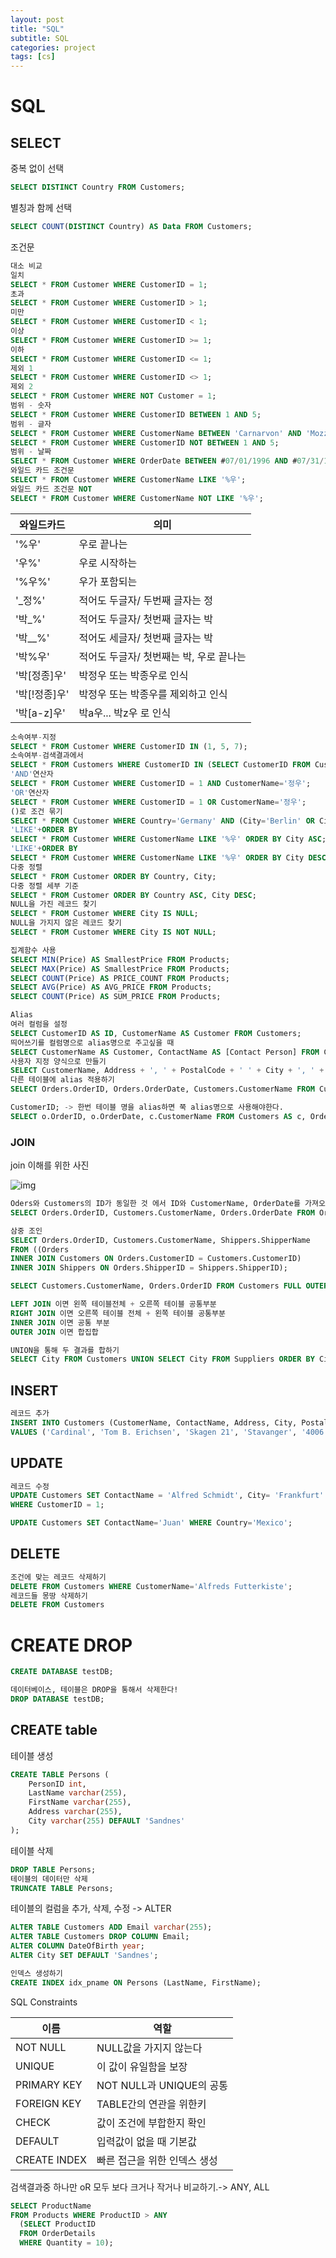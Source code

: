 ```yaml
---
layout: post
title: "SQL"
subtitle: SQL
categories: project
tags: [cs]
---
```

# SQL

## SELECT
중복 없이 선택
```SQL
SELECT DISTINCT Country FROM Customers;
```
별칭과 함께 선택
```SQL
SELECT COUNT(DISTINCT Country) AS Data FROM Customers;
```
조건문
```SQL
대소 비교
일치
SELECT * FROM Customer WHERE CustomerID = 1;
초과
SELECT * FROM Customer WHERE CustomerID > 1;
미만
SELECT * FROM Customer WHERE CustomerID < 1;
이상
SELECT * FROM Customer WHERE CustomerID >= 1;
이하
SELECT * FROM Customer WHERE CustomerID <= 1;
제외 1
SELECT * FROM Customer WHERE CustomerID <> 1;
제외 2
SELECT * FROM Customer WHERE NOT Customer = 1;
범위 - 숫자
SELECT * FROM Customer WHERE CustomerID BETWEEN 1 AND 5;
범위 - 글자
SELECT * FROM Customer WHERE CustomerName BETWEEN 'Carnarvon' AND 'Mozzarella';
SELECT * FROM Customer WHERE CustomerID NOT BETWEEN 1 AND 5;
범위 - 날짜
SELECT * FROM Customer WHERE OrderDate BETWEEN #07/01/1996 AND #07/31/1996;
와일드 카드 조건문
SELECT * FROM Customer WHERE CustomerName LIKE '%우';
와일드 카드 조건문 NOT
SELECT * FROM Customer WHERE CustomerName NOT LIKE '%우';
```

|와일드카드|의미|
|---|---|
|'%우'| 우로 끝나는|
|'우%' | 우로 시작하는|
|'%우%'| 우가 포함되는|
|'_정%'| 적어도 두글자/ 두번째 글자는 정|
|'박_%' |적어도 두글자/ 첫번째 글자는 박|
|'박__%'| 적어도 세글자/ 첫번째 글자는 박|
|'박%우'| 적어도 두글자/ 첫번째는 박, 우로 끝나는|
|'박[정종]우'|박정우 또는 박종우로 인식|
|'박[!정종]우'|박정우 또는 박종우를 제외하고 인식|
|'박[a-z]우'|박a우... 박z우 로 인식|

```SQL
소속여부-지정
SELECT * FROM Customer WHERE CustomerID IN (1, 5, 7);
소속여부-검색결과에서
SELECT * FROM Customers WHERE CustomerID IN (SELECT CustomerID FROM Customers WHERE CustomerID > 10);
'AND'연산자
SELECT * FROM Customer WHERE CustomerID = 1 AND CustomerName='정우';
'OR'연산자
SELECT * FROM Customer WHERE CustomerID = 1 OR CustomerName='정우';
()로 조건 묶기
SELECT * FROM Customer WHERE Country='Germany' AND (City='Berlin' OR City='Manchester')
'LIKE'+ORDER BY
SELECT * FROM Customer WHERE CustomerName LIKE '%우' ORDER BY City ASC;
'LIKE'+ORDER BY
SELECT * FROM Customer WHERE CustomerName LIKE '%우' ORDER BY City DESC;
다중 정렬
SELECT * FROM Customer ORDER BY Country, City;
다중 정렬 세부 기준
SELECT * FROM Customer ORDER BY Country ASC, City DESC;
NULL을 가진 레코드 찾기
SELECT * FROM Customer WHERE City IS NULL;
NULL을 가지지 않은 레코드 찾기
SELECT * FROM Customer WHERE City IS NOT NULL;

집계함수 사용
SELECT MIN(Price) AS SmallestPrice FROM Products;
SELECT MAX(Price) AS SmallestPrice FROM Products;
SELECT COUNT(Price) AS PRICE_COUNT FROM Products;
SELECT AVG(Price) AS AVG_PRICE FROM Products;
SELECT COUNT(Price) AS SUM_PRICE FROM Products;

Alias
여러 컬럼을 설정
SELECT CustomerID AS ID, CustomerName AS Customer FROM Customers;
띄어쓰기를 컬럼명으로 alias명으로 주고싶을 때
SELECT CustomerName AS Customer, ContactName AS [Contact Person] FROM Customers;
사용자 지정 양식으로 만들기
SELECT CustomerName, Address + ', ' + PostalCode + ' ' + City + ', ' + Country AS Address FROM Customers;
다른 테이블에 alias 적용하기
SELECT Orders.OrderID, Orders.OrderDate, Customers.CustomerName FROM Customers, Orders WHERE Customers.CustomerName='Around the Horn' AND Customers.CustomerID=Orders.

CustomerID; -> 한번 테이블 명을 alias하면 쭉 alias명으로 사용해야한다.
SELECT o.OrderID, o.OrderDate, c.CustomerName FROM Customers AS c, Orders AS o WHERE c.CustomerName='Around the Horn' AND c.CustomerID=o.CustomerID;
```
### JOIN
join 이해를 위한 사진

![img](../assets/img/1006/example.png)

```SQL
Oders와 Customers의 ID가 동일한 것 에서 ID와 CustomerName, OrderDate를 가져오기
SELECT Orders.OrderID, Customers.CustomerName, Orders.OrderDate FROM Orders INNER JOIN Customers ON Orders.CustomerID=Customers.CustomerID;

삼중 조인
SELECT Orders.OrderID, Customers.CustomerName, Shippers.ShipperName
FROM ((Orders
INNER JOIN Customers ON Orders.CustomerID = Customers.CustomerID)
INNER JOIN Shippers ON Orders.ShipperID = Shippers.ShipperID);

SELECT Customers.CustomerName, Orders.OrderID FROM Customers FULL OUTER JOIN Orders ON Customers.CustomerID=Orders.CustomerID ORDER BY Customers.CustomerName;

LEFT JOIN 이면 왼쪽 테이블전체 + 오른쪽 테이블 공통부분
RIGHT JOIN 이면 오른쪽 테이블 전체 + 왼쪽 테이블 공통부분
INNER JOIN 이면 공통 부분
OUTER JOIN 이면 합집합

UNION을 통해 두 결과를 합하기
SELECT City FROM Customers UNION SELECT City FROM Suppliers ORDER BY City;
```

## INSERT
```SQL
레코드 추가
INSERT INTO Customers (CustomerName, ContactName, Address, City, PostalCode, Country)
VALUES ('Cardinal', 'Tom B. Erichsen', 'Skagen 21', 'Stavanger', '4006', 'Norway');
```

## UPDATE
```SQL
레코드 수정
UPDATE Customers SET ContactName = 'Alfred Schmidt', City= 'Frankfurt'
WHERE CustomerID = 1;

UPDATE Customers SET ContactName='Juan' WHERE Country='Mexico';
```

## DELETE
```SQL
조건에 맞는 레코드 삭제하기
DELETE FROM Customers WHERE CustomerName='Alfreds Futterkiste';
레코드들 몽땅 삭제하기
DELETE FROM Customers
```

# CREATE DROP 
```SQL
CREATE DATABASE testDB;

데이터베이스, 테이블은 DROP을 통해서 삭제한다!
DROP DATABASE testDB;
```

## CREATE table
테이블 생성
```SQL
CREATE TABLE Persons (
    PersonID int,
    LastName varchar(255),
    FirstName varchar(255),
    Address varchar(255),
    City varchar(255) DEFAULT 'Sandnes'
);
```
테이블 삭제
```SQL
DROP TABLE Persons;
테이블의 데이터만 삭제
TRUNCATE TABLE Persons;
```
테이블의 컬럼을 추가, 삭제, 수정 -> ALTER
```SQL
ALTER TABLE Customers ADD Email varchar(255);
ALTER TABLE Customers DROP COLUMN Email;
ALTER COLUMN DateOfBirth year;
ALTER City SET DEFAULT 'Sandnes';

인덱스 생성하기
CREATE INDEX idx_pname ON Persons (LastName, FirstName);
```
SQL Constraints

|이름|역할|
|---|---|
|NOT NULL|NULL값을 가지지 않는다|
|UNIQUE|이 값이 유일함을 보장|
|PRIMARY KEY|NOT NULL과 UNIQUE의 공통|
|FOREIGN KEY|TABLE간의 연관을 위한키|
|CHECK|값이 조건에 부합한지 확인|
|DEFAULT|입력값이 없을 때 기본값|
|CREATE INDEX|빠른 접근을 위한 인덱스 생성|

검색결과중 하나만 oR 모두 보다 크거나 작거나 비교하기.-> ANY, ALL
```SQL
SELECT ProductName
FROM Products WHERE ProductID > ANY
  (SELECT ProductID
  FROM OrderDetails
  WHERE Quantity = 10);
```